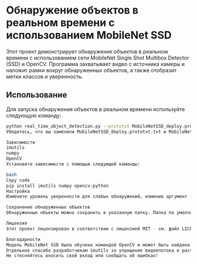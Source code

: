 # Обнаружение объектов в реальном времени с использованием MobileNet SSD

Этот проект демонстрирует обнаружение объектов в реальном времени с использованием сети MobileNet Single Shot Multibox Detector (SSD) и OpenCV. Программа захватывает видео с источника камеры и наложит рамки вокруг обнаруженных объектов, а также отобразит метки классов и уверенность.

## Использование

Для запуска обнаружения объектов в реальном времени используйте следующую команду:

```bash
python real_time_object_detection.py --prototxt MobileNetSSD_deploy.prototxt.txt --model MobileNetSSD_deploy.caffemodel
Убедитесь, что вы заменили MobileNetSSD_deploy.prototxt.txt и MobileNetSSD_deploy.caffemodel путями к вашему файлу 'deploy' prototxt и предварительно обученной модели.

Зависимости
imutils
numpy
OpenCV
Установите зависимости с помощью следующей команды:

bash
Copy code
pip install imutils numpy opencv-python
Настройка
Измените уровень уверенности для слабых обнаружений, изменив аргумент -c или --confidence. По умолчанию установлено значение 0.2.

Сохранение обнаруженных объектов
Обнаруженные объекты можно сохранить в указанную папку. Папка по умолчанию установлена как detected_objects. Обновите переменную output_folder в скрипте, чтобы изменить место сохранения.

Лицензия
Этот проект лицензирован в соответствии с лицензией MIT - см. файл LICENSE.md для получения подробной информации.

Благодарности
Модель MobileNet SSD была обучена командой OpenCV и может быть найдена здесь.
Отдельное спасибо разработчикам imutils за упрощение видеопотока и расчета кадров в секунду.
Не стесняйтесь вносить свой вклад или сообщать об ошибках!
